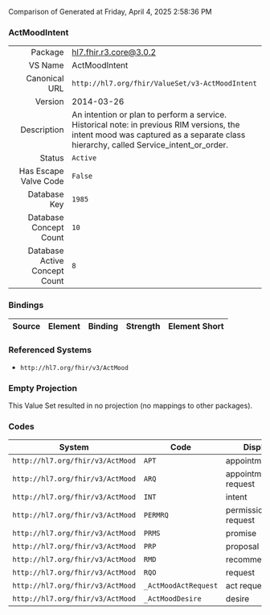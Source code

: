 Comparison of 
Generated at Friday, April 4, 2025 2:58:36 PM

### ActMoodIntent

|      |     |
| ---: | --- |
| Package | hl7.fhir.r3.core@3.0.2 |
| VS Name | ActMoodIntent |
| Canonical URL | `http://hl7.org/fhir/ValueSet/v3-ActMoodIntent` |
| Version | 2014-03-26 |
| Description | An intention or plan to perform a service. Historical note: in previous RIM versions, the intent mood was captured as a separate class hierarchy, called Service_intent_or_order. |
| Status | `Active` |
| Has Escape Valve Code | `False` |
| Database Key | `1985` |
| Database Concept Count | `10` |
| Database Active Concept Count | `8` |
### Bindings

| Source | Element | Binding | Strength | Element Short |
| ------ | ------- | ------- | -------- | ------------- |

### Referenced Systems

* `http://hl7.org/fhir/v3/ActMood`
### Empty Projection

This Value Set resulted in no projection (no mappings to other packages).

### Codes

| System | Code | Display |
| ------ | ---- | ------- |
| `http://hl7.org/fhir/v3/ActMood` | `APT` | appointment |
| `http://hl7.org/fhir/v3/ActMood` | `ARQ` | appointment request |
| `http://hl7.org/fhir/v3/ActMood` | `INT` | intent |
| `http://hl7.org/fhir/v3/ActMood` | `PERMRQ` | permission request |
| `http://hl7.org/fhir/v3/ActMood` | `PRMS` | promise |
| `http://hl7.org/fhir/v3/ActMood` | `PRP` | proposal |
| `http://hl7.org/fhir/v3/ActMood` | `RMD` | recommendation |
| `http://hl7.org/fhir/v3/ActMood` | `RQO` | request |
| `http://hl7.org/fhir/v3/ActMood` | `_ActMoodActRequest` | act request |
| `http://hl7.org/fhir/v3/ActMood` | `_ActMoodDesire` | desire |
